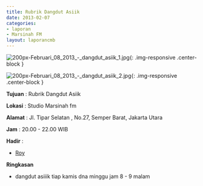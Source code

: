```yaml
---
title: Rubrik Dangdut Asiik
date: 2013-02-07
categories:
- laporan
- Marsinah FM
layout: laporancmb
---
```



![200px-Februari_08_2013_-_dangdut_asiik_1.jpg](/uploads/200px-Februari_08_2013_-_dangdut_asiik_1.jpg){: .img-responsive .center-block }

![200px-Februari_08_2013_-_dangdut_asiik_2.jpg](/uploads/200px-Februari_08_2013_-_dangdut_asiik_2.jpg){: .img-responsive .center-block }


**Tujuan** : Rubrik Dangdut Asiik 

**Lokasi** : Studio Marsinah fm 

**Alamat** : Jl. Tipar Selatan , No.27, Semper Barat, Jakarta Utara 

**Jam** : 20.00 - 22.00 WIB 

**Hadir** :
* [Roy](http://wiki.ciptamedia.org/wiki/Roy)

**Ringkasan**  
* dangdut asiiik tiap kamis dna minggu jam 8 - 9 malam
